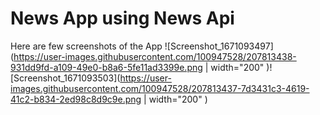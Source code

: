 # News App using News Api

Here are few screenshots of the App
![Screenshot_1671093497](https://user-images.githubusercontent.com/100947528/207813438-931dd9fd-a109-49e0-b8a6-5fe11ad3399e.png | width="200" )![Screenshot_1671093503](https://user-images.githubusercontent.com/100947528/207813437-7d3431c3-4619-41c2-b834-2ed98c8d9c9e.png | width="200" )
